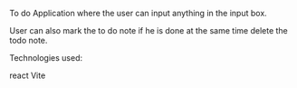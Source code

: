 To do Application where the user can input anything in the input box. 

User can also mark the to do note if he is done at the same time delete the todo note.


Technologies used:

react Vite

